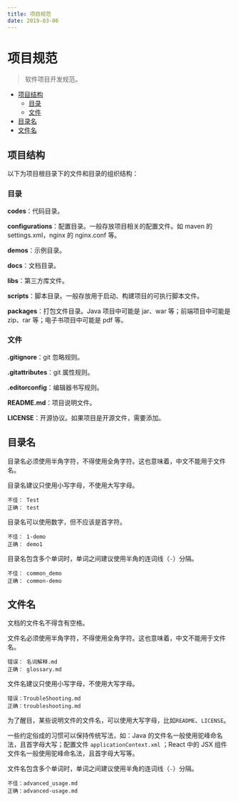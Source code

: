 ```yaml
---
title: 项目规范
date: 2019-03-06
---
```


# 项目规范

> 软件项目开发规范。

<!-- TOC depthFrom:2 depthTo:3 -->

- [项目结构](#项目结构)
    - [目录](#目录)
    - [文件](#文件)
- [目录名](#目录名)
- [文件名](#文件名)

<!-- /TOC -->

## 项目结构

以下为项目根目录下的文件和目录的组织结构：

### 目录

**codes**：代码目录。

**configurations**：配置目录。一般存放项目相关的配置文件。如 maven 的 settings.xml，nginx 的 nginx.conf 等。

**demos**：示例目录。

**docs**：文档目录。

**libs**：第三方库文件。

**scripts**：脚本目录。一般存放用于启动、构建项目的可执行脚本文件。

**packages**：打包文件目录。Java 项目中可能是 jar、war 等；前端项目中可能是 zip、rar 等；电子书项目中可能是 pdf 等。

### 文件

**.gitignore**：git 忽略规则。

**.gitattributes**：git 属性规则。

**.editorconfig**：编辑器书写规则。

**README.md**：项目说明文件。

**LICENSE**：开源协议。如果项目是开源文件，需要添加。

## 目录名

目录名必须使用半角字符，不得使用全角字符。这也意味着，中文不能用于文件名。

目录名建议只使用小写字母，不使用大写字母。

```
不佳： Test
正确： test
```

目录名可以使用数字，但不应该是首字符。

```
不佳： 1-demo
正确： demo1
```

目录名包含多个单词时，单词之间建议使用半角的连词线（`-`）分隔。

```
不佳： common_demo
正确： common-demo
```

## 文件名

文档的文件名不得含有空格。

文件名必须使用半角字符，不得使用全角字符。这也意味着，中文不能用于文件名。

```
错误： 名词解释.md
正确： glossary.md
```

文件名建议只使用小写字母，不使用大写字母。

```
错误：TroubleShooting.md
正确：troubleshooting.md
```

为了醒目，某些说明文件的文件名，可以使用大写字母，比如`README`、`LICENSE`。

一些约定俗成的习惯可以保持传统写法，如：Java 的文件名一般使用驼峰命名法，且首字母大写；配置文件 `applicationContext.xml` ；React 中的 JSX 组件文件名一般使用驼峰命名法，且首字母大写等。

文件名包含多个单词时，单词之间建议使用半角的连词线（`-`）分隔。

```
不佳：advanced_usage.md
正确：advanced-usage.md
```
